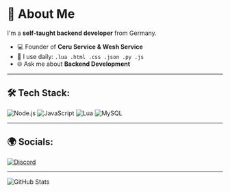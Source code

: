# 👋 About Me

I'm a **self-taught backend developer** from Germany.

- 💻 Founder of **Ceru Service & Wesh Service**
- 🔧 I use daily: `.lua .html .css .json .py .js`
- 🌐 Ask me about **Backend Development**

---

## 🛠️ Tech Stack:

![Node.js](https://img.shields.io/badge/Node.js-43853D?style=for-the-badge&logo=node.js&logoColor=white)
![JavaScript](https://img.shields.io/badge/JavaScript-F7DF1E?style=for-the-badge&logo=javascript&logoColor=black)
![Lua](https://img.shields.io/badge/Lua-2C2D72?style=for-the-badge&logo=lua&logoColor=white)
![MySQL](https://img.shields.io/badge/MySQL-4479A1?style=for-the-badge&logo=mysql&logoColor=white)

---

## 🌍 Socials:
[![Discord](https://img.shields.io/badge/Discord-7289DA?logo=discord&logoColor=white)](https://discord.gg/ceru-service/)

---

![GitHub Stats](https://github-readme-stats.vercel.app/api?username=ventix&show_icons=true&theme=radical)
